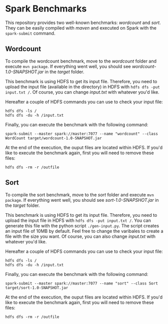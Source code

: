 # Spark Benchmarks

This repository provides two well-known benchmarks: _wordcount_ and _sort_. They can be easily compiled with _maven_ and executed on Spark with the `spark-submit` command.

## Wordcount

To compile the wordcount  benchmark, move to the _wordcount_ folder and execute `mvn package`. If everything went well, you should see _wordcount-1.0-SNAPSHOT.jar_ in the _target_ folder.

This benchmark is using HDFS to get its input file. Therefore, you need to upload the input file (available in the directory) in HDFS with `hdfs dfs -put input.txt /`. Of course, you can change _input.txt_ with whatever you'd like.

Hereafter a couple of HDFS commands you can use to check your input file:
```
hdfs dfs -ls /
hdfs dfs -du -h /input.txt
```

Finally, you can execute the benchmark with the following command:
```
spark-submit --master spark://master:7077 --name "wordcount" --class WordCount target/wordcount-1.0-SNAPSHOT.jar
```

At the end of the execution, the ouput files are located within HDFS. If you'd like to execute the benchmark again, first you will need to remove these files:
```
hdfs dfs -rm -r /outfile
```

## Sort

To compile the sort benchmark, move to the _sort_ folder and execute `mvn package`. If everything went well, you should see _sort-1.0-SNAPSHOT.jar_ in the _target_ folder.

This benchmark is using HDFS to get its input file. Therefore, you need to upload the input file in HDFS with `hdfs dfs -put input.txt /`. You can generate this file with the python script `./gen-input.py`. The script creates an input file of 10MB by default. Feel free to change the varibales to create a file with the size you want. Of course, you can also change _input.txt_ with whatever you'd like. 

Hereafter a couple of HDFS commands you can use to check your input file:
```
hdfs dfs -ls /
hdfs dfs -du -h /input.txt
```

Finally, you can execute the benchmark with the following command:
```
spark-submit --master spark://master:7077 --name "sort" --class Sort target/sort-1.0-SNAPSHOT.jar
```

At the end of the execution, the ouput files are located within HDFS. If you'd like to execute the benchmark again, first you will need to remove these files:
```
hdfs dfs -rm -r /outfile
```
